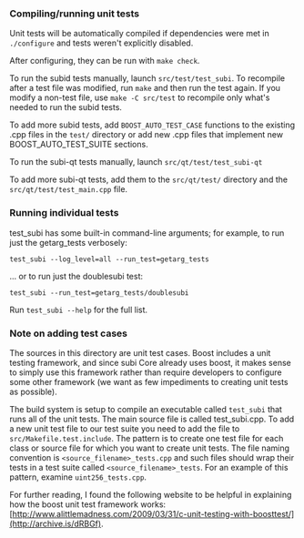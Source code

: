 ### Compiling/running unit tests

Unit tests will be automatically compiled if dependencies were met in `./configure`
and tests weren't explicitly disabled.

After configuring, they can be run with `make check`.

To run the subid tests manually, launch `src/test/test_subi`. To recompile
after a test file was modified, run `make` and then run the test again. If you
modify a non-test file, use `make -C src/test` to recompile only what's needed
to run the subid tests.

To add more subid tests, add `BOOST_AUTO_TEST_CASE` functions to the existing
.cpp files in the `test/` directory or add new .cpp files that
implement new BOOST_AUTO_TEST_SUITE sections.

To run the subi-qt tests manually, launch `src/qt/test/test_subi-qt`

To add more subi-qt tests, add them to the `src/qt/test/` directory and
the `src/qt/test/test_main.cpp` file.

### Running individual tests

test_subi has some built-in command-line arguments; for
example, to run just the getarg_tests verbosely:

    test_subi --log_level=all --run_test=getarg_tests

... or to run just the doublesubi test:

    test_subi --run_test=getarg_tests/doublesubi

Run `test_subi --help` for the full list.

### Note on adding test cases

The sources in this directory are unit test cases.  Boost includes a
unit testing framework, and since subi Core already uses boost, it makes
sense to simply use this framework rather than require developers to
configure some other framework (we want as few impediments to creating
unit tests as possible).

The build system is setup to compile an executable called `test_subi`
that runs all of the unit tests.  The main source file is called
test_subi.cpp. To add a new unit test file to our test suite you need
to add the file to `src/Makefile.test.include`. The pattern is to create
one test file for each class or source file for which you want to create
unit tests.  The file naming convention is `<source_filename>_tests.cpp`
and such files should wrap their tests in a test suite
called `<source_filename>_tests`. For an example of this pattern,
examine `uint256_tests.cpp`.

For further reading, I found the following website to be helpful in
explaining how the boost unit test framework works:
[http://www.alittlemadness.com/2009/03/31/c-unit-testing-with-boosttest/](http://archive.is/dRBGf).
